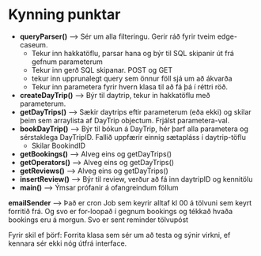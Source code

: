 # Kynning punktar

- **queryParser()** --> Sér um alla filteringu. Gerir ráð fyrir tveim edge-caseum.
  - Tekur inn hakkatöflu, parsar hana og býr til SQL skipanir út frá gefnum parameterum
  - Tekur inn gerð SQL skipanar. POST og GET
  - tekur inn upprunalegt query sem önnur föll sjá um að ákvarða
  - Tekur inn parametera fyrir hvern klasa til að fá þá í réttri röð.
- **createDayTrip()** --> Býr til daytrip, tekur in hakkatöflu með parameterum.
- **getDayTrips()** --> Sækir daytrips eftir parameterum (eða ekki) og skilar þeim sem arraylista af DayTrip objectum. Frjálst parametera-val.
- **bookDayTrip()** --> Býr til bókun á DayTrip, hér þarf alla parametera og sérstaklega DayTripID. Fallið uppfærir einnig sætapláss í daytrip-töflu
  - Skilar BookindID
- **getBookings()** --> Alveg eins og getDayTrips()
- **getOperators()** --> Alveg eins og getDayTrips()
- **getReviews()** --> Alveg eins og getDayTrips()
- **insertReview()** --> Býr til review, verður að fá inn daytripID og kennitölu
- **main()** --> Ýmsar prófanir á ofangreindum föllum

**emailSender** --> Það er cron Job sem keyrir alltaf kl 00 á tölvuni sem keyrt forritið frá. Og svo er for-loopað í gegnum bookings og tékkað hvaða bookings eru á morgun. Svo er sent reminder tölvupóst

Fyrir skil ef þörf:
Forrita klasa sem sér um að testa og sýnir virkni, ef kennara sér ekki nóg útfrá interface.
